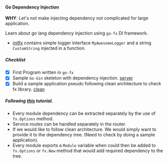 #### Go Dependency Injection

**WHY**: Let's not make injecting dependency not complicated for large application.

Learn about go lang dependency injection using `go-fx` DI framework.

- [initfx](/initfx) contains simple logger interface `MyAwesomeLogger` and a string `CustomString` injected in a function.

##### Checklist

- [x] First Program written in `go-fx`
- [x] Sample `Go-Gin` skeleton with dependency injection. [server](/server)
- [x] Build a sample application pseudo following clean architecture to check fx library. [clean](/clean)

##### Following [this](https://pmihaylov.com/shared-components-go-microservices/) tutorial.

- Every module dependency can be extracted separately by the use of `fx.Options` method.
- Service routes can be handled separately in the router.
- If we would like to follow clean architecture. We would simply want to provide it to the dependency tree. (Need to check by doing a sample application).
- Every module exports a `Module` variable when could then be added to `fx.Options` or `fx.New` method that would add required dependency to the tree.